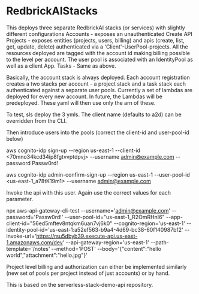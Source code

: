 # RedbrickAIStacks

This deploys three separate RedbrickAI stacks (or services) with slightly different configurations
    Accounts - exposes an unauthenticated Create API
    Projects - exposes entities (projects, users, billing) and apis (create, list, get, update, delete) authenticated 
              via a 'Client'-UserPool-projects. 
              All the resources deployed are tagged with the account id making billing possible to the level per account. 
              The user pool is associated with an IdentityPool as well as a client App. 
    Tasks - Same as above.
    
Basically, the account stack is always deployed.
Each account registration creates a two stacks per account - a project stack and a task stack each authenticated against a 
        separate user pools. 
Currently a set of lambdas are deployed for every new account. In future, the Lambdas will be predeployed. These yaml will then 
use only the arn of these.
    
To test, sls deploy the 3 ymls. The client name (defaults to a2d) can be overridden from the CLI.

Then introduce users into the pools (correct the client-id and user-pool-id below)

aws cognito-idp sign-up  --region us-east-1 --client-id <70mno34kcd34ip8fgtvvptdpvj> --username admin@example.com --password Passw0rd!

aws cognito-idp admin-confirm-sign-up --region  us-east-1 --user-pool-id <us-east-1_a78tK19m1>  --username admin@example.com

Invoke the api with this user. Again use the correct values for each parameter.

npx aws-api-gateway-cli-test --username='admin@example.com' --password='Passw0rd!' --user-pool-id="us-east-1_R2OmRHnI6" 
    --app-client-id="56ed5mftev8ntqkm6uan7vj6k0" --cognito-region='us-east-1' 
    --identity-pool-id='us-east-1:a52ef563-b9a4-4d69-bc38-60f140987bf2' 
    --invoke-url='https://rsu5dbyb39.execute-api.us-east-1.amazonaws.com/dev' 
    --api-gateway-region='us-east-1' --path-template='/notes'  --method='POST' 
    --body='{"content":"hello world","attachment":"hello.jpg"}'    
    
    
Project level billing and authorization can either be implemented similarly (new set of pools per project instead of just accounts) or by hand. 

This is based on the serverless-stack-demo-api repository.
